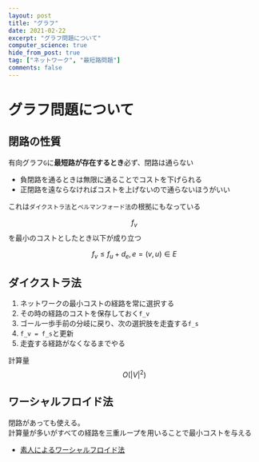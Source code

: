 ```yaml
---
layout: post
title: "グラフ"
date: 2021-02-22
excerpt: "グラフ問題について"
computer_science: true
hide_from_post: true
tag: ["ネットワーク", "最短路問題"]
comments: false
---
```


# グラフ問題について

## 閉路の性質

有向グラフ`G`に**最短路が存在するとき**必ず、閉路は通らない  
 - 負閉路を通るときは無限に通ることでコストを下げられる
 - 正閉路を遠ならなければコストを上げないので通らないほうがいい

これは`ダイクストラ法`と`ベルマンフォード法`の根拠にもなっている  

$$f_v$$を最小のコストとしたとき以下が成り立つ

$$
f_v \leq f_u + d_e, e=(v, u) \in E
$$

## ダイクストラ法
 1. ネットワークの最小コストの経路を常に選択する
 2. その時の経路のコストを保存しておく`f_v`
 3. ゴール一歩手前の分岐に戻り、次の選択肢を走査する`f_s`
 4. `f_v = f_s`と更新
 5. 走査する経路がなくなるまでやる

計算量$$O(|V|^2)$$

## ワーシャルフロイド法
閉路があっても使える。  
計算量が多いがすべての経路を三重ループを用いることで最小コストを与える  

 - [素人によるワーシャルフロイド法](https://qiita.com/okaryo/items/8e6cd73f8a676b7a5d75)

